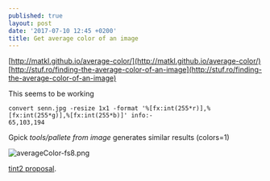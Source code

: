 ```yaml
---
published: true
layout: post
date: '2017-07-10 12:45 +0200'
title: Get average color of an image
---
```

[http://matkl.github.io/average-color/](http://matkl.github.io/average-color/)  
[http://stuf.ro/finding-the-average-color-of-an-image](http://stuf.ro/finding-the-average-color-of-an-image)

This seems to be working

    convert senn.jpg -resize 1x1 -format '%[fx:int(255*r)],%[fx:int(255*g)],%[fx:int(255*b)]' info:-
    65,103,194
    
Gpick *tools/pallete from image* generates similar results (colors=1)

![averageColor-fs8.png]({{site.baseurl}}/media/averageColor-fs8.png)

[tint2 proposal](https://forums.bunsenlabs.org/viewtopic.php?pid=55631).
